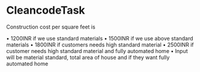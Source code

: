 # CleancodeTask
Construction cost per square feet is

• 1200INR if we use standard materials
• 1500INR if we use above standard materials
• 1800INR if customers needs high standard material
• 2500INR if customer needs high standard material and fully
automated home
• Input will be material standard, total area of house and if they want
fully automated home

